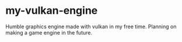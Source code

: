 # my-vulkan-engine


Humble graphics engine made with vulkan in my free time. Planning on making a game engine in the future.
